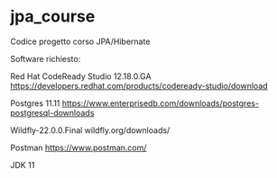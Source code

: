 # jpa_course
Codice progetto corso JPA/Hibernate

Software richiesto:

Red Hat CodeReady Studio 12.18.0.GA
https://developers.redhat.com/products/codeready-studio/download

Postgres 11.11
https://www.enterprisedb.com/downloads/postgres-postgresql-downloads   

Wildfly-22.0.0.Final
wildfly.org/downloads/

Postman
https://www.postman.com/

JDK 11
